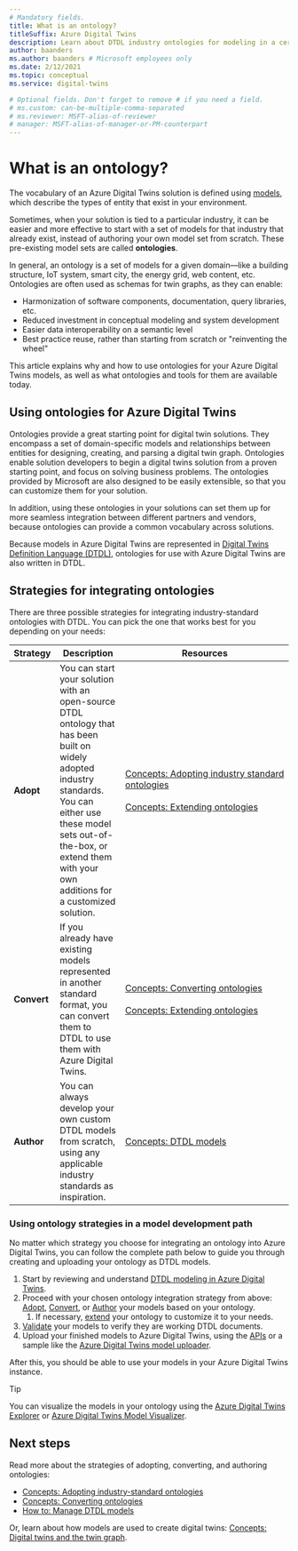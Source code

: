 ```yaml
---
# Mandatory fields.
title: What is an ontology?
titleSuffix: Azure Digital Twins
description: Learn about DTDL industry ontologies for modeling in a certain domain
author: baanders
ms.author: baanders # Microsoft employees only
ms.date: 2/12/2021
ms.topic: conceptual
ms.service: digital-twins

# Optional fields. Don't forget to remove # if you need a field.
# ms.custom: can-be-multiple-comma-separated
# ms.reviewer: MSFT-alias-of-reviewer
# manager: MSFT-alias-of-manager-or-PM-counterpart
---
```


# What is an ontology? 

The vocabulary of an Azure Digital Twins solution is defined using [models](concepts-models.md), which describe the types of entity that exist in your environment.

Sometimes, when your solution is tied to a particular industry, it can be easier and more effective to start with a set of models for that industry that already exist, instead of authoring your own model set from scratch. These pre-existing model sets are called **ontologies**. 

In general, an ontology is a set of models for a given domain—like a building structure, IoT system, smart city, the energy grid, web content, etc. Ontologies are often used as schemas for twin graphs, as they can enable:
* Harmonization of software components, documentation, query libraries, etc.
* Reduced investment in conceptual modeling and system development
* Easier data interoperability on a semantic level
* Best practice reuse, rather than starting from scratch or "reinventing the wheel"

This article explains why and how to use ontologies for your Azure Digital Twins models, as well as what ontologies and tools for them are available today.

## Using ontologies for Azure Digital Twins

Ontologies provide a great starting point for digital twin solutions. They encompass a set of domain-specific models and relationships between entities for designing, creating, and parsing a digital twin graph. Ontologies enable solution developers to begin a digital twins solution from a proven starting point, and focus on solving business problems. The ontologies provided by Microsoft are also designed to be easily extensible, so that you can customize them for your solution. 

In addition, using these ontologies in your solutions can set them up for more seamless integration between different partners and vendors, because ontologies can provide a common vocabulary across solutions.

Because models in Azure Digital Twins are represented in [Digital Twins Definition Language (DTDL)](https://github.com/Azure/opendigitaltwins-dtdl/blob/master/DTDL/v2/dtdlv2.md), ontologies for use with Azure Digital Twins are also written in DTDL. 

## Strategies for integrating ontologies

There are three possible strategies for integrating industry-standard ontologies with DTDL. You can pick the one that works best for you depending on your needs:

| Strategy | Description | Resources |
| --- | --- | --- |
| **Adopt** | You can start your solution with an open-source DTDL ontology that has been built on widely adopted industry standards. You can either use these model sets out-of-the-box, or extend them with your own additions for a customized solution. | [Concepts:&nbsp;Adopting&nbsp;industry&nbsp;standard ontologies](concepts-ontologies-adopt.md)<br><br>[Concepts:&nbsp;Extending&nbsp;ontologies](concepts-ontologies-extend.md) |
| **Convert** | If you already have existing models represented in another standard format, you can convert them to DTDL to use them with Azure Digital Twins. | [Concepts:&nbsp;Converting&nbsp;ontologies](concepts-ontologies-convert.md)<br><br>[Concepts:&nbsp;Extending&nbsp;ontologies](concepts-ontologies-extend.md) |
| **Author** | You can always develop your own custom DTDL models from scratch, using any applicable industry standards as inspiration. | [Concepts: DTDL models](concepts-models.md) |

### Using ontology strategies in a model development path

No matter which strategy you choose for integrating an ontology into Azure Digital Twins, you can follow the complete path below to guide you through creating and uploading your ontology as DTDL models.

1. Start by reviewing and understand [DTDL modeling in Azure Digital Twins](concepts-models.md).
1. Proceed with your chosen ontology integration strategy from above: [Adopt](concepts-ontologies-adopt.md), [Convert](concepts-ontologies-convert.md), or [Author](concepts-models.md) your models based on your ontology.
    1. If necessary, [extend](concepts-ontologies-extend.md) your ontology to customize it to your needs.
1. [Validate](how-to-parse-models.md) your models to verify they are working DTDL documents.
1. Upload your finished models to Azure Digital Twins, using the [APIs](how-to-manage-model.md#upload-models) or a sample like the [Azure Digital Twins model uploader](https://github.com/Azure/opendigitaltwins-tools/tree/master/ADTTools#uploadmodels).

After this, you should be able to use your models in your Azure Digital Twins instance. 

>[!TIP]
> You can visualize the models in your ontology using the [Azure Digital Twins Explorer](concepts-azure-digital-twins-explorer.md) or [Azure Digital Twins Model Visualizer](https://github.com/Azure/opendigitaltwins-building-tools/tree/master/AdtModelVisualizer).

## Next steps

Read more about the strategies of adopting, converting, and authoring ontologies:
* [Concepts: Adopting industry-standard ontologies](concepts-ontologies-adopt.md)
* [Concepts: Converting ontologies](concepts-ontologies-convert.md)
* [How to: Manage DTDL models](how-to-manage-model.md)

Or, learn about how models are used to create digital twins: [Concepts: Digital twins and the twin graph](concepts-twins-graph.md).